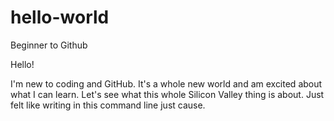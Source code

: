 # hello-world
Beginner to Github

Hello! 

I'm new to coding and GitHub. It's a whole new world and am excited about what I can learn. Let's see what this whole Silicon Valley thing is about. 
Just felt like writing in this command line just cause.

